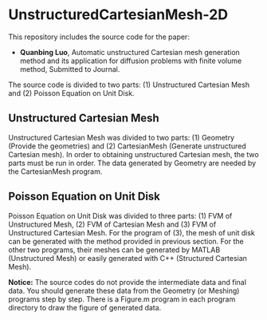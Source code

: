 # UnstructuredCartesianMesh-2D
 This repository includes the source code for the paper: 
-  **Quanbing Luo**, Automatic unstructured Cartesian mesh generation method and its application for diffusion problems with finite volume method, Submitted to Journal. 

<!-- [Engineering with Computers](https://doi.org/10.1007/s00366-020-01262-x), 2021 (Published Online) -->

The source code is divided to two parts: (1) Unstructured Cartesian Mesh and (2) Poisson Equation on Unit Disk. 

## Unstructured Cartesian Mesh

Unstructured Cartesian Mesh was divided to two parts: (1) Geometry (Provide the geometries) and (2) CartesianMesh (Generate unstructured Cartesian mesh). In order to obtaining unstructured Cartesian mesh, the two parts must be run in order. The data generated by Geometry are needed by the CartesianMesh program. 


## Poisson Equation on Unit Disk

Poisson Equation on Unit Disk was divided to three parts: (1) FVM of Unstructured Mesh, (2) FVM of Cartesian Mesh and (3) FVM of Unstructured Cartesian Mesh. 
For the program of (3), the mesh of unit disk can be generated with the method provided in previous section. 
For the other two programs, their meshes can be generated by MATLAB (Unstructured Mesh) or easily generated with C++ (Structured Cartesian Mesh).    


**Notice:** The source codes do not provide the intermediate data and final data. You should generate these data from the Geometry (or Meshing) programs step by step. There is a Figure.m program in each program directory to draw the figure of generated data.    
